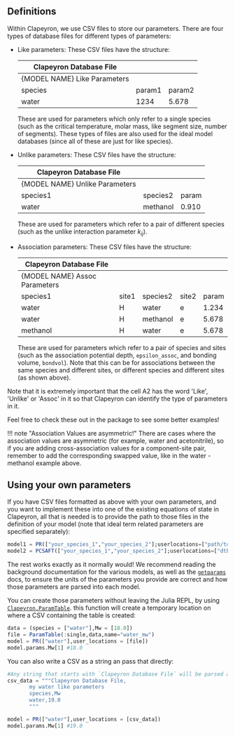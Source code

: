 ## Definitions

Within Clapeyron, we use CSV files to store our parameters. There are four types of database files for different types of parameters:

- Like parameters: These CSV files have the structure:

  | Clapeyron Database File      |        |        |
  | ---------------------------- | ------ | ------ |
  | {MODEL NAME} Like Parameters |        |        |
  | species                      | param1 | param2 |
  | water                        | 1234   | 5.678  |

  These are used for parameters which only refer to a single species (such as the critical temperature, molar mass, like segment size, number of segments). These types of files are also used for the ideal model databases (since all of these are just for like species).

- Unlike parameters: These CSV files have the structure:

  | Clapeyron Database File        |          |       |
  | ------------------------------ | -------- | ----- |
  | {MODEL NAME} Unlike Parameters |          |       |
  | species1                       | species2 | param |
  | water                          | methanol | 0.910 |

  These are used for parameters which refer to a pair of different species (such as the unlike interaction parameter $k_{ij}$).

- Association parameters: These CSV files have the structure:

  | Clapeyron Database File       |       |          |       |       |
  | ----------------------------- | ----- | -------- | ----- | ----- |
  | {MODEL NAME} Assoc Parameters |       |          |       |       |
  | species1                      | site1 | species2 | site2 | param |
  | water                         | H     | water    | e     | 1.234 |
  | water                         | H     | methanol | e     | 5.678 |
  | methanol                      | H     | water    | e     | 5.678 |

  These are used for parameters which refer to a pair of species and sites (such as the association potential depth, `epsilon_assoc`, and bonding volume, `bondvol`). Note that this can be for associations between the same species and different sites, or different species and different sites (as shown above).

Note that it is extremely important that the cell A2 has the word 'Like', 'Unlike' or 'Assoc' in it so that Clapeyron can identify the type of parameters in it.

Feel free to check these out in the package to see some better examples!

!!! note "Association Values are asymmetric!"
    There are cases where the association values are asymmetric (for example, water and acetonitrile), so if you are adding cross-association values for a component-site pair, remember to add the corresponding swapped value, like in the water - methanol example above.

## Using your own parameters

If you have CSV files formatted as above with your own parameters, and you want to implement these into one of the existing equations of state in Clapeyron, all that is needed is to provide the path to those files in the definition of your model (note that ideal term related parameters are specified separately):

```julia
model1 = PR(["your_species_1","your_species_2"];userlocations=["path/to/your/database/"], ideal_userlocations=["path/to/your/ideal_database"])
model2 = PCSAFT(["your_species_1","your_species_2"];userlocations=["dtb_like","dtb_unlike","dtb_assoc"],ideal_userlocations=["dtb_ideal"])
```

The rest works exactly as it normally would! We recommend reading the background documentation for the various models, as well as the [`getparams`](@ref) docs, to ensure the units of the parameters you provide are correct and how those parameters are parsed into each model.

You can create those parameters without leaving the Julia REPL, by using [`Clapeyron.ParamTable`](@ref). this function will create a temporary location on where a CSV containing the table is created:

```julia
data = (species = ["water"],Mw = [18.0])
file = ParamTable(:single,data,name="water_mw")
model = PR(["water"],user_locations = [file])
model.params.Mw[1] #18.0
```

You can also write a CSV as a string an pass that directly:

```julia
#Any string that starts with `Clapeyron Database File` will be parsed as a CSV file directly.
csv_data = """Clapeyron Database File,
       my water like parameters
       species,Mw
       water,19.0
       """

model = PR(["water"],user_locations = [csv_data])
model.params.Mw[1] #19.0
```
